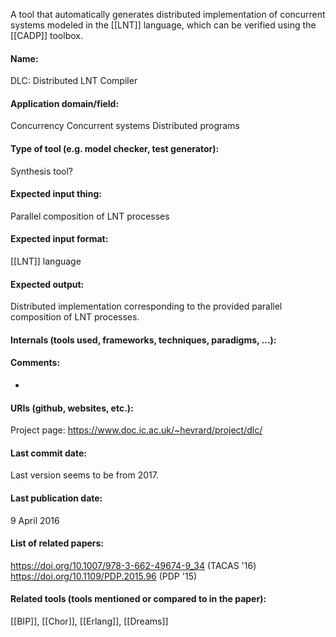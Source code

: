 A tool that automatically generates distributed implementation of concurrent systems modeled in the [[LNT]] language, which can be verified using the [[CADP]] toolbox.

#### Name:
DLC: Distributed LNT Compiler

#### Application domain/field:
Concurrency
Concurrent systems
Distributed programs

#### Type of tool (e.g. model checker, test generator):
Synthesis tool?

#### Expected input thing:
Parallel composition of LNT processes

#### Expected input format:
[[LNT]] language

#### Expected output:
Distributed implementation corresponding to the provided parallel composition of LNT processes.

#### Internals (tools used, frameworks, techniques, paradigms, ...):


#### Comments:
-

#### URIs (github, websites, etc.):
Project page: https://www.doc.ic.ac.uk/~hevrard/project/dlc/

#### Last commit date:
Last version seems to be from 2017.

#### Last publication date:
9 April 2016

#### List of related papers:
https://doi.org/10.1007/978-3-662-49674-9_34 (TACAS '16)
https://doi.org/10.1109/PDP.2015.96 (PDP '15)

#### Related tools (tools mentioned or compared to in the paper):
[[BIP]], [[Chor]], [[Erlang]], [[Dreams]]